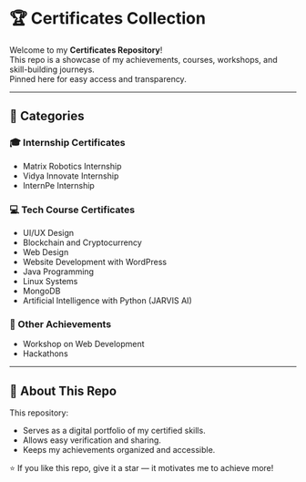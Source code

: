 # 🏆 Certificates Collection

Welcome to my **Certificates Repository**!  
This repo is a showcase of my achievements, courses, workshops, and skill-building journeys.  
Pinned here for easy access and transparency.

---

## 📂 Categories

### 🎓 Internship Certificates
- Matrix Robotics Internship  
- Vidya Innovate Internship  
- InternPe Internship  

### 💻 Tech Course Certificates
- UI/UX Design  
- Blockchain and Cryptocurrency  
- Web Design  
- Website Development with WordPress  
- Java Programming  
- Linux Systems  
- MongoDB  
- Artificial Intelligence with Python (JARVIS AI)  

### 🌟 Other Achievements
- Workshop on Web Development  
- Hackathons  

---

## 📌 About This Repo
This repository:  
- Serves as a digital portfolio of my certified skills.  
- Allows easy verification and sharing.  
- Keeps my achievements organized and accessible.  

⭐ If you like this repo, give it a star — it motivates me to achieve more!
